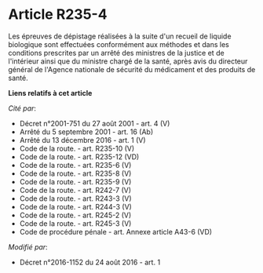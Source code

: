 # Article R235-4

Les épreuves de dépistage réalisées à la suite d'un recueil de liquide biologique sont effectuées conformément aux méthodes
et dans les conditions prescrites par un arrêté des ministres de la justice et de l'intérieur ainsi que du ministre chargé de
la santé, après avis du directeur général de l'Agence nationale de sécurité du médicament et des produits de santé.

**Liens relatifs à cet article**

_Cité par_:

  - Décret n°2001-751 du 27 août 2001 - art. 4 (V)
  - Arrêté du 5 septembre 2001 - art. 16 (Ab)
  - Arrêté du 13 décembre 2016 - art. 1 (V)
  - Code de la route. - art. R235-10 (V)
  - Code de la route. - art. R235-12 (VD)
  - Code de la route. - art. R235-6 (V)
  - Code de la route. - art. R235-8 (V)
  - Code de la route. - art. R235-9 (V)
  - Code de la route. - art. R242-7 (V)
  - Code de la route. - art. R243-3 (V)
  - Code de la route. - art. R244-3 (V)
  - Code de la route. - art. R245-2 (V)
  - Code de la route. - art. R245-3 (V)
  - Code de procédure pénale - art. Annexe article A43-6 (VD)

_Modifié par_:

  - Décret n°2016-1152 du 24 août 2016 - art. 1
